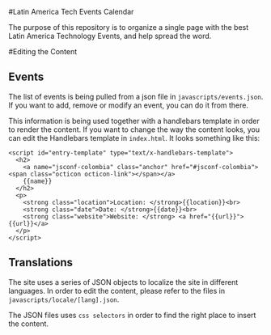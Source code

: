 #Latin America Tech Events Calendar

The purpose of this repository is to organize a single page with the best Latin America Technology Events, and help spread the word.

#Editing the Content

## Events

The list of events is being pulled from a json file in `javascripts/events.json`. If you want to add, remove or modify an event, you can do it from there.

This information is being used together with a handlebars template in order to render the content. If you want to change the way the content looks, you can edit the Handlebars template in `index.html`. It looks something like this:

    <script id="entry-template" type="text/x-handlebars-template">
      <h2>
        <a name="jsconf-colombia" class="anchor" href="#jsconf-colombia"><span class="octicon octicon-link"></span></a>
        {{name}}
      </h2>
      <p>
        <strong class="location">Location: </strong>{{location}}<br>
        <strong class="date">Date: </strong>{{date}}<br>
        <strong class="website">Website: </strong> <a href="{{url}}">{{url}}</a>  
      </p>
    </script>

## Translations
The site uses a series of JSON objects to localize the site in different
languages. In order to edit the content, please refer to the files in
`javascripts/locale/[lang].json`.

The JSON files uses `css selectors` in order to find the right place to
insert the content.